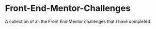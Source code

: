 # Front-End-Mentor-Challenges
A collection of all the Front End Mentor challenges that I have completed. 

